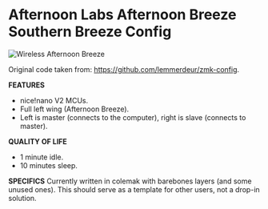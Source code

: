 # Afternoon Labs Afternoon Breeze Southern Breeze Config

<p align="center">

![Wireless Afternoon Breeze](https://i.imgur.com/srm0qRt.jpeg)

</p>

Original code taken from: https://github.com/lemmerdeur/zmk-config.

**FEATURES**
- nice!nano V2 MCUs.
- Full left wing (Afternoon Breeze).
- Left is master (connects to the computer), right is slave (connects to master).

**QUALITY OF LIFE**
- 1 minute idle.
- 10 minutes sleep.

**SPECIFICS**
Currently written in colemak with barebones layers (and some unused ones). This should serve as a template for other users, not a drop-in solution.
